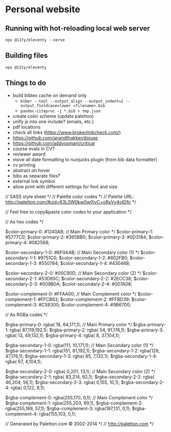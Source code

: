 # Personal website

## Running with hot-reloading local web server

`npx @11ty/eleventy --serve`

## Building files

`npx @11ty/eleventy`

## Things to do

- build bibtex cache on demand only
  - `biber --tool --output_align --output_indent=2 --output_fieldcase=lower <filename>.bib`
  - `pandoc-citeproc -j *.bib > tmp.json`
- create color scheme (update paletton)
- unify js into one include? (emails, etc.)
- pdf locations
- check all links (https://www.brokenlinkcheck.com/)
- https://github.com/anandthakker/doiuse
- https://github.com/addyosmani/critical
- course evals in CV?
- reviewer award
- move all date formatting to nunjucks plugin (from bib data formatter)
- cv printing
- abstract on hover
- bibs as separate files?
- external link symbol
- allow print with different settings for font and size


// SASS style sheet */
// Palette color codes */
// Palette URL: http://paletton.com/#uid=63L0W0kw0w0jyC+oRxVy4oIDfjr */

// Feel free to copy&paste color codes to your application */


// As hex codes */

$color-primary-0: #1240AB;	// Main Primary color */
$color-primary-1: #5777C0;
$color-primary-2: #365BB0;
$color-primary-3: #0D3184;
$color-primary-4: #082568;

$color-secondary-1-0: #6F0AAB;	// Main Secondary color (1) */
$color-secondary-1-1: #9751C0;
$color-secondary-1-2: #802FB0;
$color-secondary-1-3: #550784;
$color-secondary-1-4: #430468;

$color-secondary-2-0: #00C90D;	// Main Secondary color (2) */
$color-secondary-2-1: #53D65C;
$color-secondary-2-2: #2ECC38;
$color-secondary-2-3: #009B0A;
$color-secondary-2-4: #007A08;

$color-complement-0: #FFAA00;	// Main Complement color */
$color-complement-1: #FFCB63;
$color-complement-2: #FFBD39;
$color-complement-3: #C58300;
$color-complement-4: #9B6700;



// As RGBa codes */

$rgba-primary-0: rgba( 18, 64,171,1);	// Main Primary color */
$rgba-primary-1: rgba( 87,119,192,1);
$rgba-primary-2: rgba( 54, 91,176,1);
$rgba-primary-3: rgba( 13, 49,132,1);
$rgba-primary-4: rgba(  8, 37,104,1);

$rgba-secondary-1-0: rgba(111, 10,171,1);	// Main Secondary color (1) */
$rgba-secondary-1-1: rgba(151, 81,192,1);
$rgba-secondary-1-2: rgba(128, 47,176,1);
$rgba-secondary-1-3: rgba( 85,  7,132,1);
$rgba-secondary-1-4: rgba( 67,  4,104,1);

$rgba-secondary-2-0: rgba(  0,201, 13,1);	// Main Secondary color (2) */
$rgba-secondary-2-1: rgba( 83,214, 92,1);
$rgba-secondary-2-2: rgba( 46,204, 56,1);
$rgba-secondary-2-3: rgba(  0,155, 10,1);
$rgba-secondary-2-4: rgba(  0,122,  8,1);

$rgba-complement-0: rgba(255,170,  0,1);	// Main Complement color */
$rgba-complement-1: rgba(255,203, 99,1);
$rgba-complement-2: rgba(255,189, 57,1);
$rgba-complement-3: rgba(197,131,  0,1);
$rgba-complement-4: rgba(155,103,  0,1);



// Generated by Paletton.com © 2002-2014 */
// http://paletton.com */


